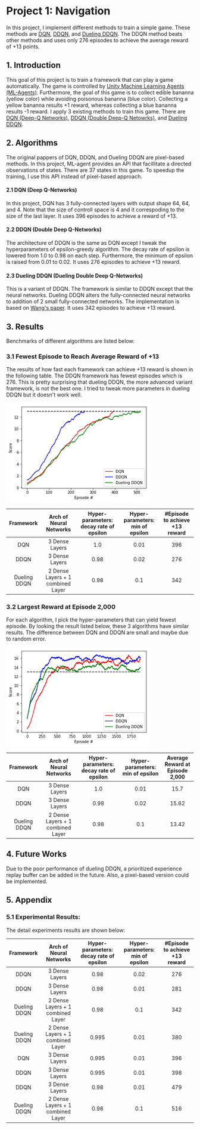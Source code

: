 
[img_comparison_reward_13]: https://github.com/Brandon-HY-Lin/deep-reinforcement-learning/blob/master/p1_navigation/figues/comparison_reward_13.png "Comparison between DQN, DDQN, Deuling DDQN"

[img_comparison_2000_episodes]:https://github.com/Brandon-HY-Lin/deep-reinforcement-learning/blob/master/p1_navigation/figues/comparison_free_run.png "Comparison of 2,000 episodes"


# Project 1: Navigation

In this project, I implement different methods to train a simple game. These methods are [DQN](https://storage.googleapis.com/deepmind-media/dqn/DQNNaturePaper.pdf), [DDQN](https://arxiv.org/abs/1509.06461), and [Dueling DDQN](https://arxiv.org/abs/1511.06581). The DDQN method beats other methods and uses only 276 episodes to achieve the average reward of +13 points.


## 1. Introduction
This goal of this project is to train a framework that can play a game automatically. The game is controlled by [Unity Machine Learning Agents (ML-Agents)](https://github.com/Unity-Technologies/ml-agents). Furthermore, the goal of this game is to collect edible bananna (yellow color) while avoiding poisonous bananna (blue color). Collecting a yellow bananna results +1 reward, whereas collecting a blue bananna results -1 reward. I apply 3 existing methods to train this game. There are [DQN (Deep-Q Networks)](https://storage.googleapis.com/deepmind-media/dqn/DQNNaturePaper.pdf), [DDQN (Double Deep-Q Netowrks)](https://arxiv.org/abs/1509.06461), and [Dueling DDQN](https://arxiv.org/abs/1511.06581).


## 2. Algorithms
The original pappers of DQN, DDQN, and Dueling DDQN are pixel-based methods. In this project, ML-agent provides an API that facillitate a directed observations of states. There are 37 states in this game. To speedup the training, I use this API instead of pixel-based approach. 
#### 2.1 DQN (Deep Q-Networks)
In this project, DQN has 3 fully-connected layers with output shape 64, 64, and 4. Note that the size of controll space is 4 and it correspoding to the size of the last layer. It uses 396 episodes to achieve a reward of +13.


#### 2.2 DDQN (Double Deep Q-Networks)
The architecture of DDQN is the same as DQN except I tweak the hyperparameters of epsilon-greedy algorithm. The decay rate of epsilon is lowered from 1.0 to 0.98 on each step. Furthermore, the minimum of epsilon is raised from 0.01 to 0.02. It uses 276 episodes to achieve +13 reward.

#### 2.3 Dueling DDQN (Dueling Double Deep Q-Networks)
This is a variant of DDQN. The framework is similar to DDQN except that the neural networks. Dueling DDQN alters the fully-connected neural networks to addition of 2 small fully-connected networks. The implementation is based on [Wang's paper](https://arxiv.org/abs/1511.06581). It uses 342 episodes to achieve +13 reward.


## 3. Results
Benchmarks of different algorithms are listed below:

### 3.1 Fewest Episode to Reach Average Reward of +13
The results of how fast each framework can achieve +13 reward is shown in the following table. The DDQN framework has fewest episodes which is 276. This is pretty surprising that dueling DDQN, the more advanced variant framework, is not the best one. I tried to tweak more parameters in dueling DDQN but it doesn't work well.

![comparison reward 13][img_comparison_reward_13]

**Framework**|**Arch of Neural Networks**|**Hyper-parameters: decay rate of epsilon**|**Hyper-parameters: min of epsilon**|**#Episode to achieve +13 reward**
:-----:|:-----:|:-----:|:-----:|:-----:
DQN|3 Dense Layers|1.0|0.01|396
DDQN|3 Dense Layers|0.98|0.02|276
Dueling DDQN|2 Dense Layers + 1 combined Layer|0.98|0.1|342

### 3.2 Largest Reward at Episode 2,000
For each algorithm, I pick the hyper-parameters that can yield fewest episode. By looking the result listed below, these 3 algorithms have similar results. The difference between DQN and 
DDQN are small and maybe due to random error.

![comparison of 2,000 episodes][img_comparison_2000_episodes]

**Framework**|**Arch of Neural Networks**|**Hyper-parameters: decay rate of epsilon**|**Hyper-parameters: min of epsilon**|**Average Reward at Episode 2,000**
:-----:|:-----:|:-----:|:-----:|:-----:
DQN|3 Dense Layers|1.0|0.01|15.7
DDQN|3 Dense Layers|0.98|0.02|15.62
Dueling DDQN|2 Dense Layers + 1 combined Layer|0.98|0.1|13.42


## 4. Future Works
Due to the poor performance of dueling DDQN, a prioritized experience replay buffer can be added in the future. Also, a pixel-based version could be implemented.

## 5. Appendix
### 5.1 Experimental Results:

The detail experiments results are shown below:

**Framework**|**Arch of Neural Networks**|**Hyper-parameters: decay rate of epsilon**|**Hyper-parameters: min of epsilon**|**#Episode to achieve +13 reward**
:-----:|:-----:|:-----:|:-----:|:-----:
DDQN|3 Dense Layers|0.98|0.02|276
DDQN|3 Dense Layers|0.98|0.01|281
Dueling DDQN|2 Dense Layers + 1 combined Layer|0.98|0.1|342
Dueling DDQN|2 Dense Layers + 1 combined Layer|0.995|0.01|380
DQN|3 Dense Layers|0.995|0.01|396
DDQN|3 Dense Layers|0.995|0.01|398
DDQN|3 Dense Layers|0.98|0.01|479
Dueling DDQN|2 Dense Layers + 1 combined Layer|0.98|0.1|516